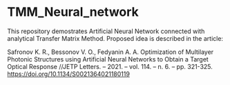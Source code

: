 # TMM_Neural_network

This repository demostrates Artificial Neural Network connected with analytical Transfer Matrix Method. Proposed idea is described in the article:

Safronov K. R., Bessonov V. O., Fedyanin A. A. Optimization of Multilayer Photonic Structures using Artificial Neural Networks to Obtain a Target Optical Response //JETP Letters. – 2021. – vol. 114. – n. 6. – pp. 321-325. https://doi.org/10.1134/S0021364021180119
